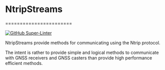 # NtripStreams
=======================

[![GitHub Super-Linter](https://github.com/stenseng/ntripstreams/workflows/Lint%20Code%20Base/badge.svg)](https://github.com/marketplace/actions/super-linter)

NtripStreams provide methods for communicating using the Ntrip protocol.

The intent is rather to provide simple and logical methods to communicate with GNSS receivers and GNSS casters than provide high performance efficient methods.
